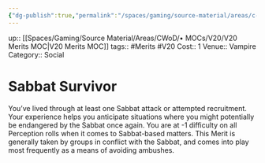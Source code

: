```yaml
---
{"dg-publish":true,"permalink":"/spaces/gaming/source-material/areas/c-wo-d/genre/vampire/v20/merits-and-flaws/sabbat-survivor/","dgHomeLink":true,"dgPassFrontmatter":true}
---
```


up:: [[Spaces/Gaming/Source Material/Areas/CWoD/• MOCs/V20/V20 Merits MOC|V20 Merits MOC]]
tags:: #Merits #V20 
Cost:: 1
Venue:: Vampire
Category:: Social
# Sabbat Survivor
You’ve lived through at least one Sabbat attack or
attempted recruitment. Your experience helps you
anticipate situations where you might potentially
be endangered by the Sabbat once again. You are at
-1 difficulty on all Perception rolls when it comes to
Sabbat-based matters. This Merit is generally taken by
groups in conflict with the Sabbat, and comes into play
most frequently as a means of avoiding ambushes.